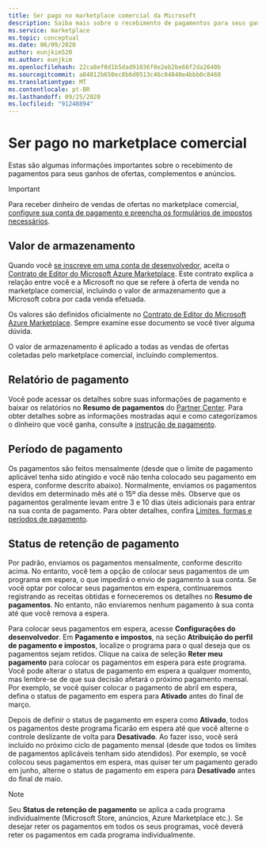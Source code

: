 ```yaml
---
title: Ser pago no marketplace comercial da Microsoft
description: Saiba mais sobre o recebimento de pagamentos para seus ganhos no marketplace comercial da Microsoft.
ms.service: marketplace
ms.topic: conceptual
ms.date: 06/09/2020
author: eunjkim520
ms.author: eunjkim
ms.openlocfilehash: 22ca8ef0d1b5dad91036f0e2eb2be66f2da2640b
ms.sourcegitcommit: a84812b650ec8b6d0513c46c04840e4bbb0c8460
ms.translationtype: MT
ms.contentlocale: pt-BR
ms.lasthandoff: 09/25/2020
ms.locfileid: "91248894"
---
```

# <a name="getting-paid-in-the-commercial-marketplace"></a>Ser pago no marketplace comercial

Estas são algumas informações importantes sobre o recebimento de pagamentos para seus ganhos de ofertas, complementos e anúncios.

> [!IMPORTANT]
> Para receber dinheiro de vendas de ofertas no marketplace comercial, [configure sua conta de pagamento e preencha os formulários de impostos necessários](/azure/marketplace/marketplace-payout-account-setup).

## <a name="store-fee"></a>Valor de armazenamento

Quando você [se inscreve em uma conta de desenvolvedor](https://go.microsoft.com/fwlink/p/?LinkID=615100), aceita o [Contrato de Editor do Microsoft Azure Marketplace](https://go.microsoft.com/fwlink/p/?LinkID=699560). Este contrato explica a relação entre você e a Microsoft no que se refere à oferta de venda no marketplace comercial, incluindo o valor de armazenamento que a Microsoft cobra por cada venda efetuada.

Os valores são definidos oficialmente no [Contrato de Editor do Microsoft Azure Marketplace](https://go.microsoft.com/fwlink/p/?LinkID=699560). Sempre examine esse documento se você tiver alguma dúvida.

O valor de armazenamento é aplicado a todas as vendas de ofertas coletadas pelo marketplace comercial, incluindo complementos.

## <a name="payout-reporting"></a>Relatório de pagamento

Você pode acessar os detalhes sobre suas informações de pagamento e baixar os relatórios no **Resumo de pagamentos** do [Partner Center](https://partner.microsoft.com/dashboard). Para obter detalhes sobre as informações mostradas aqui e como categorizamos o dinheiro que você ganha, consulte a [instrução de pagamento](payout-statement.md).

## <a name="payout-time-frame"></a>Período de pagamento

Os pagamentos são feitos mensalmente (desde que o limite de pagamento aplicável tenha sido atingido e você não tenha colocado seu pagamento em espera, conforme descrito abaixo). Normalmente, enviamos os pagamentos devidos em determinado mês até o 15º dia desse mês. Observe que os pagamentos geralmente levam entre 3 e 10 dias úteis adicionais para entrar na sua conta de pagamento. Para obter detalhes, confira [Limites, formas e períodos de pagamento](payment-thresholds-methods-timeframes.md).

## <a name="payout-hold-status"></a>Status de retenção de pagamento

Por padrão, enviamos os pagamentos mensalmente, conforme descrito acima. No entanto, você tem a opção de colocar seus pagamentos de um programa em espera, o que impedirá o envio de pagamento à sua conta. Se você optar por colocar seus pagamentos em espera, continuaremos registrando as receitas obtidas e forneceremos os detalhes no **Resumo de pagamentos**. No entanto, não enviaremos nenhum pagamento à sua conta até que você remova a espera.

Para colocar seus pagamentos em espera, acesse **Configurações do desenvolvedor**. Em **Pagamento e impostos**, na seção **Atribuição do perfil de pagamento e impostos**, localize o programa para o qual deseja que os pagamentos sejam retidos. Clique na caixa de seleção **Reter meu pagamento** para colocar os pagamentos em espera para este programa. Você pode alterar o status de pagamento em espera a qualquer momento, mas lembre-se de que sua decisão afetará o próximo pagamento mensal. Por exemplo, se você quiser colocar o pagamento de abril em espera, defina o status de pagamento em espera para **Ativado** antes do final de março.

Depois de definir o status de pagamento em espera como **Ativado**, todos os pagamentos deste programa ficarão em espera até que você alterne o controle deslizante de volta para **Desativado**. Ao fazer isso, você será incluído no próximo ciclo de pagamento mensal (desde que todos os limites de pagamentos aplicáveis tenham sido atendidos). Por exemplo, se você colocou seus pagamentos em espera, mas quiser ter um pagamento gerado em junho, alterne o status de pagamento em espera para **Desativado** antes do final de maio.

> [!NOTE]
> Seu **Status de retenção de pagamento** se aplica a cada programa individualmente (Microsoft Store, anúncios, Azure Marketplace etc.). Se desejar reter os pagamentos em todos os seus programas, você deverá reter os pagamentos em cada programa individualmente.

